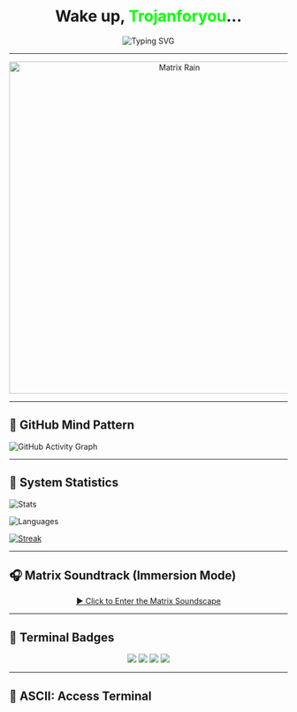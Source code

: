 <h1 align="center">Wake up, <span style="color:#00FF00">Trojanforyou</span>...</h1>

<p align="center">
  <img src="https://readme-typing-svg.demolab.com?font=Fira+Code&duration=4000&pause=1000&color=00FF00&center=true&vCenter=true&width=600&height=50&lines=The+Matrix+has+you...;Follow+the+green+commits...;Knock,+knock+Neo...;System+Breached..." alt="Typing SVG" />
</p>

---

<p align="center">
  <img src="https://media.giphy.com/media/EaZsmrG93kDny/giphy.gif" width="600" alt="Matrix Rain" />
</p>

---

## 🧠 GitHub Mind Pattern

![GitHub Activity Graph](https://github-readme-activity-graph.cyclic.app/graph?username=Trojanforyou&theme=matrix&area=true&hide_border=true)

---

## 🔐 System Statistics

![Stats](https://github-readme-stats.vercel.app/api?username=Trojanforyou&show_icons=true&theme=chartreuse-dark&bg_color=000000&title_color=00FF00&icon_color=00FF00&text_color=00FF00&hide_border=true)

![Languages](https://github-readme-stats.vercel.app/api/top-langs/?username=Trojanforyou&layout=compact&theme=chartreuse-dark&hide_border=true&bg_color=000000&title_color=00FF00&text_color=00FF00)

[![Streak](https://streak-stats.demolab.com?user=Trojanforyou&theme=matrix&hide_border=true&background=000000)](https://git.io/streak-stats)

---

## 🎧 Matrix Soundtrack (Immersion Mode)

<p align="center">
  <a href="https://www.youtube.com/watch?v=5nQeUJXPC8c" target="_blank">
    ▶️ Click to Enter the Matrix Soundscape
  </a>
</p>

---

## 🧪 Terminal Badges

<p align="center">
  <img src="https://img.shields.io/badge/Editor-Neovim-00FF00?style=for-the-badge&logo=neovim&logoColor=black" />
  <img src="https://img.shields.io/badge/Shell-Bash-00FF00?style=for-the-badge&logo=gnubash&logoColor=black" />
  <img src="https://img.shields.io/badge/Mode-Matrix%20Activated-00FF00?style=for-the-badge" />
  <img src="https://img.shields.io/badge/HackLevel-Over9000-00FF00?style=for-the-badge" />
</p>

---

## 🧮 ASCII: Access Terminal

